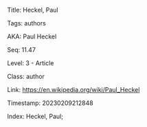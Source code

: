 Title:  Heckel, Paul

Tags:   authors

AKA:    Paul Heckel

Seq:    11.47

Level:  3 - Article

Class:  author

Link:   https://en.wikipedia.org/wiki/Paul_Heckel

Timestamp: 20230209212848

Index:  Heckel, Paul; 
